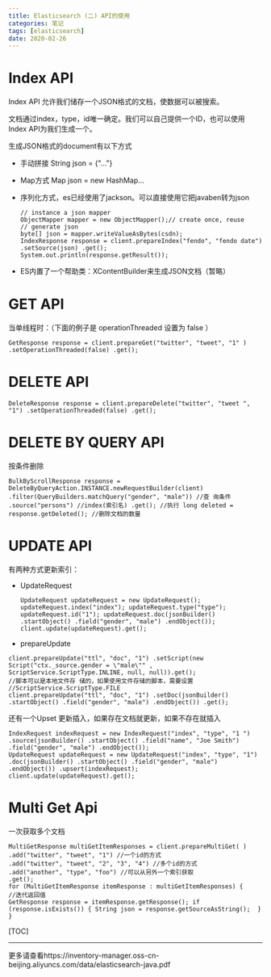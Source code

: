 ```yaml
---
title: Elasticsearch (二) API的使用
categories: 笔记
tags: [elasticsearch]
date: 2020-02-26
---
```


# Index API

Index API 允许我们储存一个JSON格式的文档，使数据可以被搜索。

文档通过index，type，id唯一确定。我们可以自己提供一个ID，也可以使用Index API为我们生成一个。

生成JSON格式的document有以下方式

- 手动拼接 String json = {"..."}

- Map方式 Map json = new HashMap...

- 序列化方式，es已经使用了jackson。可以直接使用它把javaben转为json

  ```English
  // instance a json mapper 
  ObjectMapper mapper = new ObjectMapper();// create once, reuse 
  // generate json 
  byte[] json = mapper.writeValueAsBytes(csdn); 
  IndexResponse response = client.prepareIndex("fendo", "fendo date") .setSource(json) .get();
  System.out.println(response.getResult());
  ```

- ES内置了一个帮助类：XContentBuilder来生成JSON文档（暂略）

# GET API

当单线程时：（下面的例子是 operationThreaded 设置为 false ）

```
GetResponse response = client.prepareGet("twitter", "tweet", "1" ) .setOperationThreaded(false) .get();
```

# DELETE API

```
DeleteResponse response = client.prepareDelete("twitter", "tweet ", "1") .setOperationThreaded(false) .get();
```



# DELETE BY QUERY API

按条件删除

```
BulkByScrollResponse response = DeleteByQueryAction.INSTANCE.newRequestBuilder(client) .filter(QueryBuilders.matchQuery("gender", "male")) //查 询条件 .source("persons") //index(索引名) .get(); //执行 long deleted = response.getDeleted(); //删除文档的数量
```

# UPDATE API

有两种方式更新索引：

- UpdateRequest

  ```
  UpdateRequest updateRequest = new UpdateRequest(); updateRequest.index("index"); updateRequest.type("type"); updateRequest.id("1"); updateRequest.doc(jsonBuilder() .startObject() .field("gender", "male") .endObject()); client.update(updateRequest).get();
  ```

- prepareUpdate

```
client.prepareUpdate("ttl", "doc", "1") .setScript(new Script("ctx._source.gender = \"male\"" , ScriptService.ScriptType.INLINE, null, null)).get();
//脚本可以是本地文件存 储的，如果使用文件存储的脚本，需要设置 //ScriptService.ScriptType.FILE 
client.prepareUpdate("ttl", "doc", "1") .setDoc(jsonBuilder()  .startObject() .field("gender", "male") .endObject()) .get();
```

还有一个Upset 更新插入，如果存在文档就更新，如果不存在就插入

```
IndexRequest indexRequest = new IndexRequest("index", "type", "1 ") .source(jsonBuilder() .startObject() .field("name", "Joe Smith") .field("gender", "male") .endObject()); 
UpdateRequest updateRequest = new UpdateRequest("index", "type", "1") .doc(jsonBuilder() .startObject() .field("gender", "male") .endObject()) .upsert(indexRequest);  client.update(updateRequest).get();
```

# Multi Get Api

一次获取多个文档

```
MultiGetResponse multiGetItemResponses = client.prepareMultiGet( ) .add("twitter", "tweet", "1") //一个id的方式 
.add("twitter", "tweet", "2", "3", "4") //多个id的方式 
.add("another", "type", "foo") //可以从另外一个索引获取 
.get();
for (MultiGetItemResponse itemResponse : multiGetItemResponses) { 
//迭代返回值
GetResponse response = itemResponse.getResponse(); if (response.isExists()) { String json = response.getSourceAsString();  } }
```

[TOC]

------

更多请查看https://inventory-manager.oss-cn-beijing.aliyuncs.com/data/elasticsearch-java.pdf

